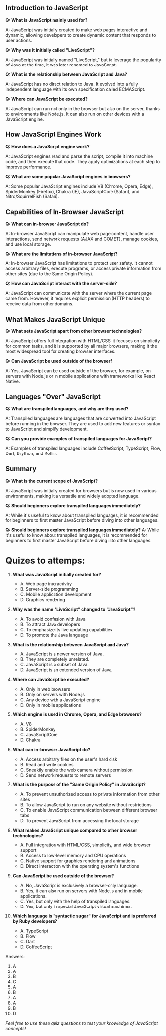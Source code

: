 

## Introduction to JavaScript

**Q: What is JavaScript mainly used for?**

A: JavaScript was initially created to make web pages interactive and dynamic, allowing developers to create dynamic content that responds to user actions.

**Q: Why was it initially called "LiveScript"?**

A: JavaScript was initially named "LiveScript," but to leverage the popularity of Java at the time, it was later renamed to JavaScript.

**Q: What is the relationship between JavaScript and Java?**

A: JavaScript has no direct relation to Java. It evolved into a fully independent language with its own specification called ECMAScript.

**Q: Where can JavaScript be executed?**

A: JavaScript can run not only in the browser but also on the server, thanks to environments like Node.js. It can also run on other devices with a JavaScript engine.

## How JavaScript Engines Work

**Q: How does a JavaScript engine work?**

A: JavaScript engines read and parse the script, compile it into machine code, and then execute that code. They apply optimizations at each step to improve performance.

**Q: What are some popular JavaScript engines in browsers?**

A: Some popular JavaScript engines include V8 (Chrome, Opera, Edge), SpiderMonkey (Firefox), Chakra (IE), JavaScriptCore (Safari), and Nitro/SquirrelFish (Safari).

## Capabilities of In-Browser JavaScript

**Q: What can in-browser JavaScript do?**

A: In-browser JavaScript can manipulate web page content, handle user interactions, send network requests (AJAX and COMET), manage cookies, and use local storage.

**Q: What are the limitations of in-browser JavaScript?**

A: In-browser JavaScript has limitations to protect user safety. It cannot access arbitrary files, execute programs, or access private information from other sites (due to the Same Origin Policy).

**Q: How can JavaScript interact with the server-side?**

A: JavaScript can communicate with the server where the current page came from. However, it requires explicit permission (HTTP headers) to receive data from other domains.

## What Makes JavaScript Unique

**Q: What sets JavaScript apart from other browser technologies?**

A: JavaScript offers full integration with HTML/CSS, it focuses on simplicity for common tasks, and it is supported by all major browsers, making it the most widespread tool for creating browser interfaces.

**Q: Can JavaScript be used outside of the browser?**

A: Yes, JavaScript can be used outside of the browser, for example, on servers with Node.js or in mobile applications with frameworks like React Native.

## Languages "Over" JavaScript

**Q: What are transpiled languages, and why are they used?**

A: Transpiled languages are languages that are converted into JavaScript before running in the browser. They are used to add new features or syntax to JavaScript and simplify development.

**Q: Can you provide examples of transpiled languages for JavaScript?**

A: Examples of transpiled languages include CoffeeScript, TypeScript, Flow, Dart, Brython, and Kotlin.

## Summary

**Q: What is the current scope of JavaScript?**

A: JavaScript was initially created for browsers but is now used in various environments, making it a versatile and widely adopted language.

**Q: Should beginners explore transpiled languages immediately?**

A: While it's useful to know about transpiled languages, it is recommended for beginners to first master JavaScript before diving into other languages.

**Q: Should beginners explore transpiled languages immediately?**
A: While it's useful to know about transpiled languages, it is recommended for beginners to first master JavaScript before diving into other languages.



# Quizes to attemps:

1. **What was JavaScript initially created for?**
   - A. Web page interactivity
   - B. Server-side programming
   - C. Mobile application development
   - D. Graphics rendering

2. **Why was the name "LiveScript" changed to "JavaScript"?**
   - A. To avoid confusion with Java
   - B. To attract Java developers
   - C. To emphasize its live updating capabilities
   - D. To promote the Java language

3. **What is the relationship between JavaScript and Java?**
   - A. JavaScript is a newer version of Java.
   - B. They are completely unrelated.
   - C. JavaScript is a subset of Java.
   - D. JavaScript is an extended version of Java.

4. **Where can JavaScript be executed?**
   - A. Only in web browsers
   - B. Only on servers with Node.js
   - C. Any device with a JavaScript engine
   - D. Only in mobile applications

5. **Which engine is used in Chrome, Opera, and Edge browsers?**
   - A. V8
   - B. SpiderMonkey
   - C. JavaScriptCore
   - D. Chakra

6. **What can in-browser JavaScript do?**
   - A. Access arbitrary files on the user's hard disk
   - B. Read and write cookies
   - C. Sneakily enable the web camera without permission
   - D. Send network requests to remote servers

7. **What is the purpose of the "Same Origin Policy" in JavaScript?**
   - A. To prevent unauthorized access to private information from other sites
   - B. To allow JavaScript to run on any website without restrictions
   - C. To enable JavaScript communication between different browser tabs
   - D. To prevent JavaScript from accessing the local storage

8. **What makes JavaScript unique compared to other browser technologies?**
   - A. Full integration with HTML/CSS, simplicity, and wide browser support
   - B. Access to low-level memory and CPU operations
   - C. Native support for graphics rendering and animations
   - D. Direct interaction with the operating system's functions

9. **Can JavaScript be used outside of the browser?**
   - A. No, JavaScript is exclusively a browser-only language.
   - B. Yes, it can also run on servers with Node.js and in mobile applications.
   - C. Yes, but only with the help of transpiled languages.
   - D. Yes, but only in special JavaScript virtual machines.

10. **Which language is "syntactic sugar" for JavaScript and is preferred by Ruby developers?**
    - A. TypeScript
    - B. Flow
    - C. Dart
    - D. CoffeeScript

Answers:
1. A
2. A
3. B
4. C
5. A
6. B
7. A
8. A
9. B
10. D

_Feel free to use these quiz questions to test your knowledge of JavaScript concepts!_
